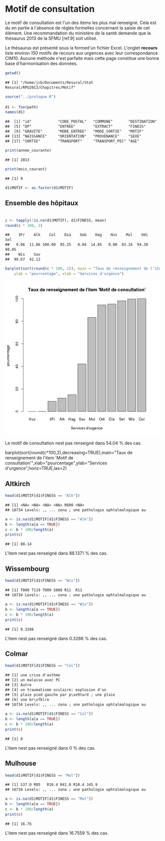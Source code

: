 Motif de consultation
========================================================

Le motif de consultation est l'un des items les plus mal renseigné. Cela est du en partie à l'absence de règles formelles concernant la saisie de cet élément. Une recommandation du ministère de la santé demande que la thésaurus 2013 de la SFMU [ref.9] soit utilisé.

Le thésaurus est présenté sous la formed'un fichier Excel. L'onglet **recours** liste environ *150* motifs de recours aux urgences avec leur correspondance CIM10. Aucune méthode n'est parfaite mais cette page constitue une bonne base d'harmonisation des données.


```r
getwd()
```

```
## [1] "/home/jcb/Documents/Resural/Stat Resural/RPU2013/Chapitres/Motif"
```

```r
source("../prologue.R")

d1 <- foo(path)
names(d1)
```

```
##  [1] "id"            "CODE_POSTAL"   "COMMUNE"       "DESTINATION"  
##  [5] "DP"            "ENTREE"        "EXTRACT"       "FINESS"       
##  [9] "GRAVITE"       "MODE_ENTREE"   "MODE_SORTIE"   "MOTIF"        
## [13] "NAISSANCE"     "ORIENTATION"   "PROVENANCE"    "SEXE"         
## [17] "SORTIE"        "TRANSPORT"     "TRANSPORT_PEC" "AGE"
```


```r
print(annee_courante)
```

```
## [1] 2013
```

```r
print(mois_courant)
```

```
## [1] 9
```

```r
d1$MOTIF <- as.factor(d1$MOTIF)
```

Ensemble des hôpitaux
---------------------

```r

c <- tapply(!is.na(d1$MOTIF), d1$FINESS, mean)
round(c * 100, 2)
```

```
##    3Fr    Alk    Col    Dia    Geb    Hag    Hus    Mul    Odi    Sel 
##   9.06  11.86 100.00  95.25   0.04  14.85   0.00  83.24  94.38  98.05 
##    Wis    Sav 
##  99.67  42.12
```

```r
barplot(sort(round(c * 100, 2)), main = "Taux de renseignement de l'item 'Motif de consultation'", 
    ylab = "pourcentage", xlab = "Services d'urgence")
```

![plot of chunk tous](figure/tous.png) 

Le motif de consultation nest pas renseigné dans 54.04 % des cas.

barplot(sort(round(c*100,2),decreasing=TRUE),main="Taux de renseignement de l'item 'Motif de consultation'",xlab="pourcentage",ylab="Services d'urgence",horiz=TRUE,las=2)

Altkirch
-----

```r
head(d1$MOTIF[d1$FINESS == "Alk"])
```

```
## [1] <NA> <NA> <NA> <NA> R600 <NA>
## 16734 Levels: ,, ... zona ; une pathologie ophtalmalogique au
```

```r
a <- is.na(d1$MOTIF[d1$FINESS == "Alk"])
b <- length(a[a == TRUE])
c <- b * 100/length(a)
print(c)
```

```
## [1] 88.14
```

L'item nest pas renseigné dans 88.1371 % des cas.

Wissembourg
-----

```r
head(d1$MOTIF[d1$FINESS == "Wis"])
```

```
## [1] T009 T119 T009 S008 R11  R11 
## 16734 Levels: ,, ... zona ; une pathologie ophtalmalogique au
```

```r
a <- is.na(d1$MOTIF[d1$FINESS == "Wis"])
b <- length(a[a == TRUE])
c <- b * 100/length(a)
print(c)
```

```
## [1] 0.3286
```

L'item nest pas renseigné dans 0.3286 % des cas.

Colmar
-----

```r
head(d1$MOTIF[d1$FINESS == "Col"])
```

```
## [1] une crise d'asthme                         
## [2] un malaise avec PC                         
## [3] Autre                                      
## [4] un traumatisme oculaire: explosion d'un    
## [5] plaie pied gauche par p\xe9tard ; une plaie
## [6] une br\xfblre                              
## 16734 Levels: ,, ... zona ; une pathologie ophtalmalogique au
```

```r
a <- is.na(d1$MOTIF[d1$FINESS == "Col"])
b <- length(a[a == TRUE])
c <- b * 100/length(a)
print(c)
```

```
## [1] 0
```

L'item nest pas renseigné dans 0 % des cas.

Mulhouse
--------

```r
head(d1$MOTIF[d1$FINESS == "Mul"])
```

```
## [1] S37.0 R05   R10.4 R41.0 R10.4 J45.9
## 16734 Levels: ,, ... zona ; une pathologie ophtalmalogique au
```

```r
a <- is.na(d1$MOTIF[d1$FINESS == "Mul"])
b <- length(a[a == TRUE])
c <- b * 100/length(a)
print(c)
```

```
## [1] 16.76
```

L'item nest pas renseigné dans 16.7559 % des cas.
